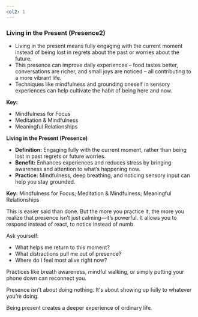 ```yaml
---
col2: 1
---
```




### Living in the Present (Presence2)

- Living in the present means fully engaging with the current moment instead of being lost in regrets about the past or worries about the future.
- This presence can improve daily experiences – food tastes better, conversations are richer, and small joys are noticed – all contributing to a more vibrant life.
- Techniques like mindfulness and grounding oneself in sensory experiences can help cultivate the habit of being here and now.

**Key:**
- Mindfulness for Focus
- Meditation & Mindfulness
- Meaningful Relationships

**Living in the Present (Presence)**

- **Definition:** Engaging fully with the current moment, rather than being lost in past regrets or future worries.
- **Benefit:** Enhances experiences and reduces stress by bringing awareness and attention to what’s happening now.
- **Practice:** Mindfulness, deep breathing, and noticing sensory input can help you stay grounded.

**Key:** Mindfulness for Focus; Meditation & Mindfulness; Meaningful Relationships


This is easier said than done. But the more you practice it, the more you realize that presence isn’t just calming—it’s powerful. It allows you to respond instead of react, to notice instead of numb.

Ask yourself:
- What helps me return to this moment?
- What distractions pull me out of presence?
- Where do I feel most alive right now?

Practices like breath awareness, mindful walking, or simply putting your phone down can reconnect you.

Presence isn't about doing nothing. It's about showing up fully to whatever you’re doing.

Being present creates a deeper experience of ordinary life.


